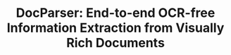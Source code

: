 ---
layout: page

title: "DocParser: End-to-end OCR-free Information Extraction from Visually Rich Documents"
link: "https://arxiv.org/abs/2304.12484"
status: "Accepted"
conference: "ICDAR, 2023"
cover-img: ""
thumbnail-img: ""
authors: Mohamed Dhouib, Ghassen Bettaieb, Aymen Shabou
share-title: "DocParser: End-to-end OCR-free Information Extraction from Visually Rich Documents"
share-description: "https://arxiv.org/abs/2304.12484"
share-img: ""

github: ""
# tags: [SOTA]
---